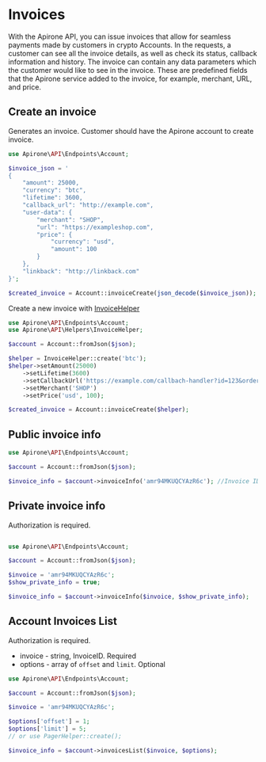 # Invoices

With the Apirone API, you can issue invoices that allow for seamless payments made by customers in crypto Accounts.
In the requests, a customer can see all the invoice details, as well as check its status, callback information and history.
The invoice can contain any data parameters which the customer would like to see in the invoice.
These are predefined fields that the Apirone service added to the invoice, for example, merchant, URL, and price.

## Create an invoice

Generates an invoice. Customer should have the Apirone account to create invoice.

```php
use Apirone\API\Endpoints\Account;

$invoice_json = '
{
    "amount": 25000,
    "currency": "btc",
    "lifetime": 3600,
    "callback_url": "http://example.com",
    "user-data": {
        "merchant": "SHOP",
        "url": "https://exampleshop.com",
        "price": {
            "currency": "usd",
            "amount": 100
        }
    },
    "linkback": "http://linkback.com"
}';

$created_invoice = Account::invoiceCreate(json_decode($invoice_json));

```

Create a new invoice with [InvoiceHelper](src/Helpers/InvoiceHelper.php)

```php
use Apirone\API\Endpoints\Account;
use Apirone\API\Helpers\InvoiceHelper;

$account = Account::fromJson($json);

$helper = InvoiceHelper::create('btc');
$helper->setAmount(25000)
    ->setLifetime(3600)
    ->setCallbackUrl('https://example.com/callbach-handler?id=123&order_secret=qwerty')
    ->setMerchant('SHOP')
    ->setPrice('usd', 100);

$created_invoice = Account::invoiceCreate($helper);

```

## Public invoice info

```php
use Apirone\API\Endpoints\Account;

$account = Account::fromJson($json);

$invoice_info = $account->invoiceInfo('amr94MKUQCYAzR6c'); //Invoice ID

```

## Private invoice info

Authorization is required.

```php

use Apirone\API\Endpoints\Account;

$account = Account::fromJson($json);

$invoice = 'amr94MKUQCYAzR6c';
$show_private_info = true;

$invoice_info = $account->invoiceInfo($invoice, $show_private_info);

```

## Account Invoices List

Authorization is required.

- invoice - string, InvoiceID. Required
- options - array of ```offset``` and ```limit```. Optional

```php
use Apirone\API\Endpoints\Account;

$account = Account::fromJson($json);

$invoice = 'amr94MKUQCYAzR6c';

$options['offset'] = 1;
$options['limit'] = 5;
// or use PagerHelper::create();

$invoice_info = $account->invoicesList($invoice, $options);
```
